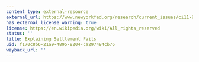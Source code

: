 ```yaml
---
content_type: external-resource
external_url: https://www.newyorkfed.org/research/current_issues/ci11-9.html
has_external_license_warning: true
license: https://en.wikipedia.org/wiki/All_rights_reserved
status: ''
title: Explaining Settlement Fails
uid: f170c8b6-21a9-4895-8204-ca297484cb76
wayback_url: ''
---
```


